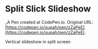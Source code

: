 # Split Slick Slideshow
 _A Pen created at CodePen.io. Original URL: [https://codepen.io/supah/pen/zZaPeE](https://codepen.io/supah/pen/zZaPeE).

 Vertical slideshow in split screen